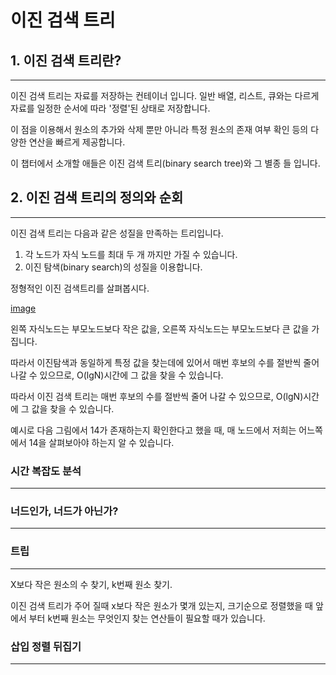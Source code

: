 이진 검색 트리
================

## 1. 이진 검색 트리란?
----------------------
이진 검색 트리는 자료를 저장하는 컨테이너 입니다. 일반 배열, 리스트, 큐와는 다르게 자료를 일정한 순서에 따라 '정렬'된 상태로 저장합니다.

이 점을 이용해서 원소의 추가와 삭제 뿐만 아니라 특정 원소의 존재 여부 확인 등의 다양한 연산을 빠르게 제공합니다.

이 챕터에서 소개할 애들은 이진 검색 트리(binary search tree)와 그 별종 들 입니다. 

## 2. 이진 검색 트리의 정의와 순회
-----------------------------------
이진 검색 트리는 다음과 같은 성질을 만족하는 트리입니다.
1. 각 노드가 자식 노드를 최대 두 개 까지만 가질 수 있습니다.
2. 이진 탐색(binary search)의 성질을 이용합니다.

정형적인 이진 검색트리를 살펴봅시다. 

[image](1.png)

왼쪽 자식노드는 부모노드보다 작은 값을, 오른쪽 자식노드는 부모노드보다 큰 값을 가집니다.

따라서 이진탐색과 동일하게 특정 값을 찾는데에 있어서 매번 후보의 수를 절반씩 줄어나갈 수 있으므로, O(lgN)시간에 그 값을 찾을 수 있습니다. 

따라서 이진 검색 트리는 매번 후보의 수를 절반씩 줄어 나갈 수 있으므로, O(lgN)시간에 그 값을 찾을 수 있습니다.

예시로 다음 그림에서 14가 존재하는지 확인한다고 했을 때, 매 노드에서 저희는 어느쪽에서 14을 살펴보아야 하는지 알 수 있습니다.

### 시간 복잡도 분석
--------------------



### 너드인가, 너드가 아닌가?
---------------------------




### 트립
--------------------------

X보다 작은 원소의 수 찾기, k번째 원소 찾기. 

이진 검색 트리가 주어 질때 x보다 작은 원소가 몇개 있는지, 크기순으로 정렬했을 때 앞에서 부터 k번째 원소는 무엇인지 찾는 연산들이 필요할 때가 있습니다. 

### 삽입 정렬 뒤집기
----------------------

